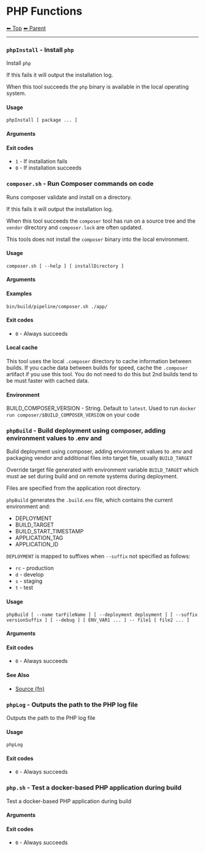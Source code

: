 # PHP Functions

<!-- TEMPLATE header 2 -->
[⬅ Top](index.md) [⬅ Parent ](../index.md)
<hr />


### `phpInstall` - Install `php`

Install `php`

If this fails it will output the installation log.

When this tool succeeds the `php` binary is available in the local operating system.

#### Usage

    phpInstall [ package ... ]
    

#### Arguments



#### Exit codes

- `1` - If installation fails
- `0` - If installation succeeds

### `composer.sh` - Run Composer commands on code

Runs composer validate and install on a directory.

If this fails it will output the installation log.

When this tool succeeds the `composer` tool has run on a source tree and the `vendor` directory and `composer.lock` are often updated.

This tools does not install the `composer` binary into the local environment.





#### Usage

    composer.sh [ --help ] [ installDirectory ]
    

#### Arguments



#### Examples

    bin/build/pipeline/composer.sh ./app/

#### Exit codes

- `0` - Always succeeds

#### Local cache

This tool uses the local `.composer` directory to cache information between builds. If you cache data between builds for speed, cache the `.composer` artifact if you use this tool. You do not need to do this but 2nd builds tend to be must faster with cached data.

#### Environment

BUILD_COMPOSER_VERSION - String. Default to `latest`. Used to run `docker run composer/$BUILD_COMPOSER_VERSION` on your code

### `phpBuild` - Build deployment using composer, adding environment values to .env and

Build deployment using composer, adding environment values to .env and packaging vendor and additional
files into target file, usually `BUILD_TARGET`

Override target file generated with environment variable `BUILD_TARGET` which must ae set during build
and on remote systems during deployment.

Files are specified from the application root directory.

`phpBuild` generates the `.build.env` file, which contains the current environment and:

- DEPLOYMENT
- BUILD_TARGET
- BUILD_START_TIMESTAMP
- APPLICATION_TAG
- APPLICATION_ID

`DEPLOYMENT` is mapped to suffixes when `--suffix` not specified as follows:

- `rc` - production
- `d` - develop
- `s` - staging
- `t` - test

#### Usage

    phpBuild [ --name tarFileName ] [ --deployment deployment ] [ --suffix versionSuffix ] [ --debug ] [ ENV_VAR1 ... ] -- file1 [ file2 ... ]
    

#### Arguments



#### Exit codes

- `0` - Always succeeds

#### See Also

- [Source {fn}]({sourceLink})

### `phpLog` - Outputs the path to the PHP log file

Outputs the path to the PHP log file

#### Usage

    phpLog
    

#### Exit codes

- `0` - Always succeeds

### `php.sh` - Test a docker-based PHP application during build

Test a docker-based PHP application during build

#### Arguments



#### Exit codes

- `0` - Always succeeds
